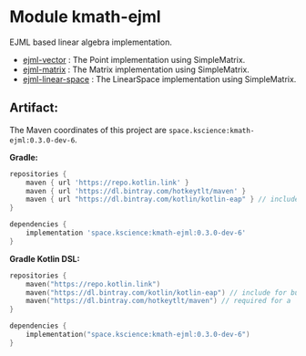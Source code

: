 # Module kmath-ejml

EJML based linear algebra implementation.

 - [ejml-vector](src/main/kotlin/space/kscience/kmath/ejml/EjmlVector.kt) : The Point implementation using SimpleMatrix.
 - [ejml-matrix](src/main/kotlin/space/kscience/kmath/ejml/EjmlMatrix.kt) : The Matrix implementation using SimpleMatrix.
 - [ejml-linear-space](src/main/kotlin/space/kscience/kmath/ejml/EjmlLinearSpace.kt) : The LinearSpace implementation using SimpleMatrix.


## Artifact:

The Maven coordinates of this project are `space.kscience:kmath-ejml:0.3.0-dev-6`.

**Gradle:**
```gradle
repositories {
    maven { url 'https://repo.kotlin.link' }
    maven { url 'https://dl.bintray.com/hotkeytlt/maven' }
    maven { url "https://dl.bintray.com/kotlin/kotlin-eap" } // include for builds based on kotlin-eap
}

dependencies {
    implementation 'space.kscience:kmath-ejml:0.3.0-dev-6'
}
```
**Gradle Kotlin DSL:**
```kotlin
repositories {
    maven("https://repo.kotlin.link")
    maven("https://dl.bintray.com/kotlin/kotlin-eap") // include for builds based on kotlin-eap
    maven("https://dl.bintray.com/hotkeytlt/maven") // required for a
}

dependencies {
    implementation("space.kscience:kmath-ejml:0.3.0-dev-6")
}
```
